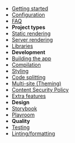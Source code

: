 - [Getting started](./docs/getting-started.md)
- [Configuration](./docs/configuration.md)
- [FAQ](./docs/faq)
- **Project types**
- [Static rendering](./docs/static-rendering.md)
- [Server rendering](./docs/server-rendering.md)
- [Libraries](./docs/libraries.md)
- **Development**
- [Building the app](./docs/building-the-app.md)
- [Compilation](./docs/compilation.md)
- [Styling](./docs/styling.md)
- [Code splitting](./docs/code-splitting.md)
- [Multi-site (Theming)](./docs/multi-site.md)
- [Content Security Policy](./docs/csp.md)
- [Extra features](./docs/extra-features.md)
- **Design**
- [Storybook](./docs/storybook.md)
- [Playroom](./docs/playroom.md)
- **Quality**
- [Testing](./docs/testing.md)
- [Linting/formatting](./docs/linting.md)

